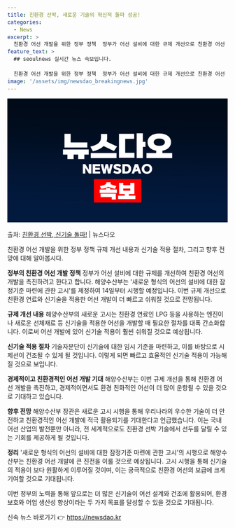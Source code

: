 ```yaml
---
title: 친환경 선박, 새로운 기술의 혁신적 돌파 성공!
categories:
  - News
excerpt: >
  친환경 어선 개발을 위한 정부 정책  정부가 어선 설비에 대한 규제 개선으로 친환경 어선 개발에 속도를 낸다…
feature_text: >
  ## seoulnews 실시간 뉴스 속보입니다.

  친환경 어선 개발을 위한 정부 정책  정부가 어선 설비에 대한 규제 개선으로 친환경 어선 개발에 속도를 낸다…
image: '/assets/img/newsdao_breakingnews.jpg'
---
```


![뉴스다오 속보](/assets/img/newsdao_breakingnews.jpg)

<p>출처: <a href="https://newsdao.kr/4248" rel="dofollow">친환경 선박, 신기술 돌파!</a> | 뉴스다오</p>

친환경 어선 개발을 위한 정부 정책 규제 개선 내용과 신기술 적용 절차, 그리고 향후 전망에 대해 알아봅시다.

**정부의 친환경 어선 개발 정책**
정부가 어선 설비에 대한 규제를 개선하여 친환경 어선의 개발을 촉진하려고 한다고 합니다. 해양수산부는 '새로운 형식의 어선의 설비에 대한 잠정기준 마련에 관한 고시'를 제정하여 14일부터 시행할 예정입니다. 이번 규제 개선으로 친환경 연료와 신기술을 적용한 어선 개발이 더 빠르고 쉬워질 것으로 전망됩니다.

**규제 개선 내용**
해양수산부의 새로운 고시는 친환경 연료인 LPG 등을 사용하는 엔진이나 새로운 선체재료 등 신기술을 적용한 어선을 개발할 때 필요한 절차를 대폭 간소화합니다. 이로써 어선 개발에 있어 신기술 적용이 훨씬 쉬워질 것으로 예상됩니다.

**신기술 적용 절차**
기술자문단이 신기술에 대한 임시 기준을 마련하고, 이를 바탕으로 시제선이 건조될 수 있게 될 것입니다. 이렇게 되면 빠르고 효율적인 신기술 적용이 가능해질 것으로 보입니다.

**경제적이고 친환경적인 어선 개발 기대**
해양수산부는 이번 규제 개선을 통해 친환경 어선 개발을 촉진하고, 경제적이면서도 환경 친화적인 어선이 더 많이 운항될 수 있을 것으로 기대하고 있습니다.

**향후 전망**
해양수산부 장관은 새로운 고시 시행을 통해 우리나라의 우수한 기술이 더 안전하고 친환경적인 어선 개발에 적극 활용되기를 기대한다고 언급했습니다. 이는 국내 어선 산업의 발전뿐만 아니라, 전 세계적으로도 친환경 선박 기술에서 선두를 달릴 수 있는 기회를 제공하게 될 것입니다.

**정리**
'새로운 형식의 어선의 설비에 대한 잠정기준 마련에 관한 고시'의 시행으로 해양수산부는 친환경 어선 개발에 큰 진전을 이룰 것으로 예상됩니다. 고시 시행을 통해 신기술의 적용이 보다 원활하게 이루어질 것이며, 이는 궁극적으로 친환경 어선의 보급에 크게 기여할 것으로 기대됩니다.

이번 정부의 노력을 통해 앞으로는 더 많은 신기술이 어선 설계와 건조에 활용되어, 환경 보호와 어업 생산성 향상이라는 두 가지 목표를 달성할 수 있을 것으로 기대됩니다. 

신속 뉴스 바로가기 👉 <a href="https://newsdao.kr" rel="dofollow">https://newsdao.kr</a>


